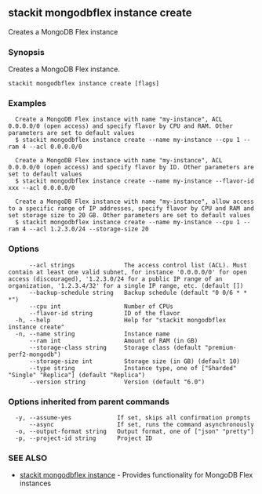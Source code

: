 ## stackit mongodbflex instance create

Creates a MongoDB Flex instance

### Synopsis

Creates a MongoDB Flex instance.

```
stackit mongodbflex instance create [flags]
```

### Examples

```
  Create a MongoDB Flex instance with name "my-instance", ACL 0.0.0.0/0 (open access) and specify flavor by CPU and RAM. Other parameters are set to default values
  $ stackit mongodbflex instance create --name my-instance --cpu 1 --ram 4 --acl 0.0.0.0/0

  Create a MongoDB Flex instance with name "my-instance", ACL 0.0.0.0/0 (open access) and specify flavor by ID. Other parameters are set to default values
  $ stackit mongodbflex instance create --name my-instance --flavor-id xxx --acl 0.0.0.0/0

  Create a MongoDB Flex instance with name "my-instance", allow access to a specific range of IP addresses, specify flavor by CPU and RAM and set storage size to 20 GB. Other parameters are set to default values
  $ stackit mongodbflex instance create --name my-instance --cpu 1 --ram 4 --acl 1.2.3.0/24 --storage-size 20
```

### Options

```
      --acl strings              The access control list (ACL). Must contain at least one valid subnet, for instance '0.0.0.0/0' for open access (discouraged), '1.2.3.0/24 for a public IP range of an organization, '1.2.3.4/32' for a single IP range, etc. (default [])
      --backup-schedule string   Backup schedule (default "0 0/6 * * *")
      --cpu int                  Number of CPUs
      --flavor-id string         ID of the flavor
  -h, --help                     Help for "stackit mongodbflex instance create"
  -n, --name string              Instance name
      --ram int                  Amount of RAM (in GB)
      --storage-class string     Storage class (default "premium-perf2-mongodb")
      --storage-size int         Storage size (in GB) (default 10)
      --type string              Instance type, one of ["Sharded" "Single" "Replica"] (default "Replica")
      --version string           Version (default "6.0")
```

### Options inherited from parent commands

```
  -y, --assume-yes             If set, skips all confirmation prompts
      --async                  If set, runs the command asynchronously
  -o, --output-format string   Output format, one of ["json" "pretty"]
  -p, --project-id string      Project ID
```

### SEE ALSO

* [stackit mongodbflex instance](./stackit_mongodbflex_instance.md)	 - Provides functionality for MongoDB Flex instances

